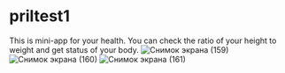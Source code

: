 # priltest1
This is mini-app for your health.
You can check the ratio of your height to weight and get status of your body.
![Снимок экрана (159)](https://user-images.githubusercontent.com/99847160/192538988-33ae64c2-68e5-4f88-9a6f-cdf51d12d116.png)
![Снимок экрана (160)](https://user-images.githubusercontent.com/99847160/192539108-4856f640-b69c-4e5a-b08c-8e5f9d5d1fca.png)
![Снимок экрана (161)](https://user-images.githubusercontent.com/99847160/192539135-e17b1b95-3a73-49c8-8c38-3b37f3460c4d.png)
